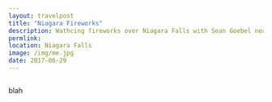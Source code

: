 ```yaml
---
layout: travelpost
title: "Niagara Fireworks"
description: Wathcing fireworks over Niagara Falls with Sean Goebel near New Year's Eve
permlink:
location: Niagara Falls
image: /img/me.jpg
date: 2017-06-29
---
```


<p><a href="http://s.eatthis-cdn.com/media/images/ext/842849976/greasy-fast-food.jpg">
<img src="http://s.eatthis-cdn.com/media/images/ext/842849976/greasy-fast-food.jpg" alt=""></a></p>

<p> blah </p>
